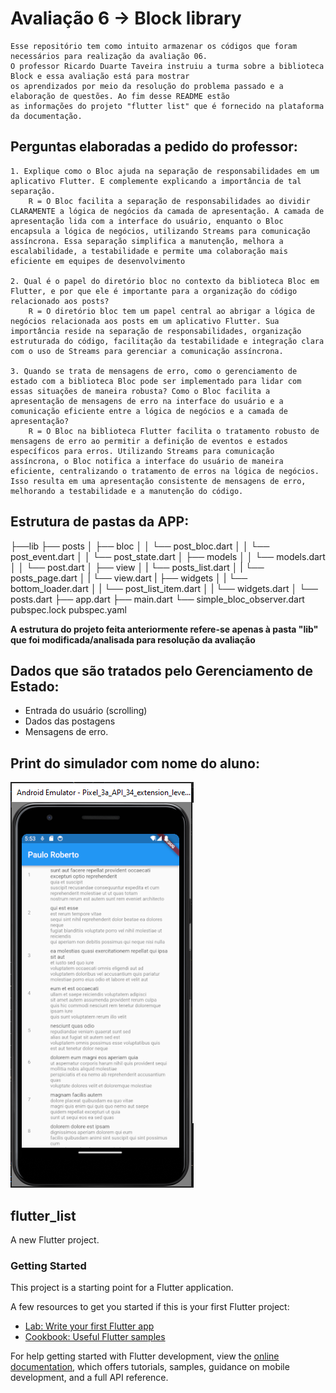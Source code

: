 # Avaliação 6 -> Block library
    Esse repositório tem como intuito armazenar os códigos que foram necessários para realização da avaliação 06.
    O professor Ricardo Duarte Taveira instruiu a turma sobre a biblioteca Block e essa avaliação está para mostrar 
    os aprendizados por meio da resolução do problema passado e a elaboração de questões. Ao fim desse README estão 
    as informações do projeto "flutter list" que é fornecido na plataforma da documentação.

## Perguntas elaboradas a pedido do professor:
    1. Explique como o Bloc ajuda na separação de responsabilidades em um aplicativo Flutter. E complemente explicando a importância de tal separação.
        R = O Bloc facilita a separação de responsabilidades ao dividir CLARAMENTE a lógica de negócios da camada de apresentação. A camada de apresentação lida com a interface do usuário, enquanto o Bloc encapsula a lógica de negócios, utilizando Streams para comunicação assíncrona. Essa separação simplifica a manutenção, melhora a escalabilidade, a testabilidade e permite uma colaboração mais eficiente em equipes de desenvolvimento
    
    2. Qual é o papel do diretório bloc no contexto da biblioteca Bloc em Flutter, e por que ele é importante para a organização do código relacionado aos posts?
        R = O diretório bloc tem um papel central ao abrigar a lógica de negócios relacionada aos posts em um aplicativo Flutter. Sua importância reside na separação de responsabilidades, organização estruturada do código, facilitação da testabilidade e integração clara com o uso de Streams para gerenciar a comunicação assíncrona.
    
    3. Quando se trata de mensagens de erro, como o gerenciamento de estado com a biblioteca Bloc pode ser implementado para lidar com essas situações de maneira robusta? Como o Bloc facilita a apresentação de mensagens de erro na interface do usuário e a comunicação eficiente entre a lógica de negócios e a camada de apresentação?
        R = O Bloc na biblioteca Flutter facilita o tratamento robusto de mensagens de erro ao permitir a definição de eventos e estados específicos para erros. Utilizando Streams para comunicação assíncrona, o Bloc notifica a interface do usuário de maneira eficiente, centralizando o tratamento de erros na lógica de negócios. Isso resulta em uma apresentação consistente de mensagens de erro, melhorando a testabilidade e a manutenção do código.

## Estrutura de pastas da APP:

├──lib
├── posts
│   ├── bloc
│   │   └── post_bloc.dart
│   │   └── post_event.dart
│   │   └── post_state.dart
│   ├── models
│   │   └── models.dart
│   │   └── post.dart
│   ├── view
│   |   └── posts_list.dart
│   |   └── posts_page.dart
│   |   └── view.dart
|   ├── widgets
│   |   └── bottom_loader.dart
│   |   └── post_list_item.dart
│   |   └── widgets.dart
│   └── posts.dart
├── app.dart
├── main.dart
└── simple_bloc_observer.dart
pubspec.lock
pubspec.yaml

**A estrutura do projeto feita anteriormente refere-se apenas à pasta "lib" que foi modificada/analisada para resolução da avaliação**

## Dados que são tratados pelo Gerenciamento de Estado:

* Entrada do usuário (scrolling)
* Dados das postagens
* Mensagens de erro.

## Print do simulador com nome do aluno:

![Texto Alternativo](print-avaliacao06.png)


## flutter_list

A new Flutter project.

### Getting Started

This project is a starting point for a Flutter application.

A few resources to get you started if this is your first Flutter project:

- [Lab: Write your first Flutter app](https://docs.flutter.dev/get-started/codelab)
- [Cookbook: Useful Flutter samples](https://docs.flutter.dev/cookbook)

For help getting started with Flutter development, view the
[online documentation](https://docs.flutter.dev/), which offers tutorials,
samples, guidance on mobile development, and a full API reference.

